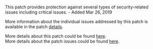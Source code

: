 This patch provides protection against several types of security-related issues including critical issues. - Added Mar 26, 2019

More information about the individual issues addressed by this patch is available in the patch [details](https://magento.com/security/patches/supee-11086).

More details about this patch could be found [here](https://magento.com/security/patches/supee-11086).  
More details about the patch issues could be found [here](https://magento.stackexchange.com/questions/267490/security-patch-supee-11086-possible-issues).

